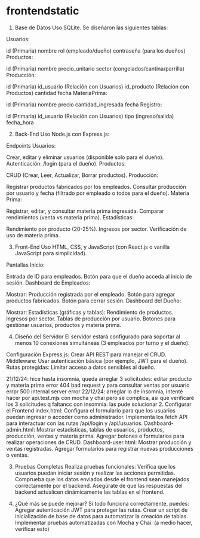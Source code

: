 # frontendstatic

1. Base de Datos
Uso SQLite. Se diseñaron las siguientes tablas:

Usuarios:

id (Primaria)
nombre
rol (empleado/dueño)
contraseña (para los dueños)
Productos:

id (Primaria)
nombre
precio_unitario
sector (congelados/cantina/parrilla)
Producción:

id (Primaria)
id_usuario (Relación con Usuarios)
id_producto (Relación con Productos)
cantidad
fecha
MateriaPrima:

id (Primaria)
nombre
precio
cantidad_ingresada
fecha
Registro:

id (Primaria)
id_usuario (Relación con Usuarios)
tipo (ingreso/salida)
fecha_hora

2. Back-End
Uso Node.js con Express.js:

Endpoints
Usuarios:

Crear, editar y eliminar usuarios (disponible solo para el dueño).
Autenticación: /login (para el dueño).
Productos:

CRUD (Crear, Leer, Actualizar, Borrar productos).
Producción:

Registrar productos fabricados por los empleados.
Consultar producción por usuario y fecha (filtrado por empleado o todos para el dueño).
Materia Prima:

Registrar, editar, y consultar materia prima ingresada.
Comparar rendimientos (venta vs materia prima).
Estadísticas:

Rendimiento por producto (20-25%).
Ingresos por sector.
Verificación de uso de materia prima.

3. Front-End
Uso HTML, CSS, y JavaScript (con React.js o vanilla JavaScript para simplicidad).

Pantallas
Inicio:

Entrada de ID para empleados.
Botón para que el dueño acceda al inicio de sesión.
Dashboard de Empleados:

Mostrar:
Producción registrada por el empleado.
Botón para agregar productos fabricados.
Botón para cerrar sesión.
Dashboard del Dueño:

Mostrar:
Estadísticas (gráficas y tablas):
Rendimiento de productos.
Ingresos por sector.
Tablas de producción por usuario.
Botones para gestionar usuarios, productos y materia prima.

4. Diseño del Servidor
El servidor estará configurado para soportar al menos 10 conexiones simultáneas (3 empleados por turno y el dueño).

Configuración
Express.js: Crear API REST para manejar el CRUD.
Middleware: Usar autenticación básica (por ejemplo, JWT para el dueño).
Rutas protegidas: Limitar acceso a datos sensibles al dueño.

21/12/24: hice hasta insomnia, queda arreglar 3 solicitudes:
editar producto y materia prima error 404 bad request y para consultar ventas por usuario errpr 500 internal server error
22/12/24:
arreglar lo de insomnia, intentè hacer por api.test.mjs con mocha y chai pero se complica, asi que verificarè los 3 solicitudes q faltancc con insomnia. las pude solucionar
2. Configurar el Frontend
index.html: Configura el formulario para que los usuarios puedan ingresar o acceder como administrador.
Implementa los fetch API para interactuar con las rutas /api/login y /api/usuarios.
Dashboard-admin.html: 
Mostrar estadísticas, tablas de usuarios, productos, producción, ventas y materia prima.
Agregar botones o formularios para realizar operaciones de CRUD.
Dashboard-user.html:
Mostrar producción y ventas registradas.
Agregar formularios para registrar nuevas producciones o ventas.

3. Pruebas Completas
Realiza pruebas funcionales:
Verifica que los usuarios puedan iniciar sesión y realizar las acciones permitidas.
Comprueba que los datos enviados desde el frontend sean manejados correctamente por el backend.
Asegúrate de que las respuestas del backend actualicen dinámicamente las tablas en el frontend.

4. ¿Qué más se puede mejorar?
Si todo funciona correctamente, puedes:
Agregar autenticación JWT para proteger las rutas.
Crear un script de inicialización de base de datos para automatizar la creación de tablas.
Implementar pruebas automatizadas con Mocha y Chai. (a medio hacer, verificar esto)